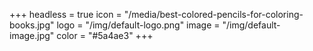 +++
headless = true
icon = "/media/best-colored-pencils-for-coloring-books.jpg"
logo = "/img/default-logo.png"
image = "/img/default-image.jpg"
color = "#5a4ae3"
+++
